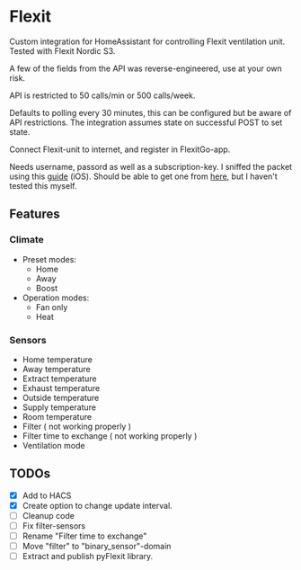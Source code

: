 # Flexit

Custom integration for HomeAssistant for controlling Flexit ventilation unit. Tested with Flexit Nordic S3.

A few of the fields from the API was reverse-engineered, use at your own risk.

API is restricted to 50 calls/min or 500 calls/week. 

Defaults to polling every 30 minutes, this can be configured but be aware of API restrictions. The integration assumes state on successful POST to set state.

Connect Flexit-unit to internet, and register in FlexitGo-app.

Needs username, passord as well as a subscription-key. I sniffed the packet using this [guide](https://docs.telerik.com/fiddler/configure-fiddler/tasks/configureforios) (iOS). Should be able to get one from [here](https://portal.api.climatixic.com/), but I haven't tested this myself.


## Features
### Climate
- Preset modes:     
  - Home
  - Away
  - Boost
- Operation modes:  
  - Fan only
  - Heat

### Sensors
- Home temperature
- Away temperature
- Extract temperature
- Exhaust temperature
- Outside temperature
- Supply temperature
- Room temperature
- Filter ( not working properly )
- Filter time to exchange ( not working properly )
- Ventilation mode

## TODOs
- [x] Add to HACS
- [x] Create option to change update interval.
- [ ] Cleanup code
- [ ] Fix filter-sensors
- [ ] Rename "Filter time to exchange"
- [ ] Move "filter" to "binary_sensor"-domain
- [ ] Extract and publish pyFlexit library.
